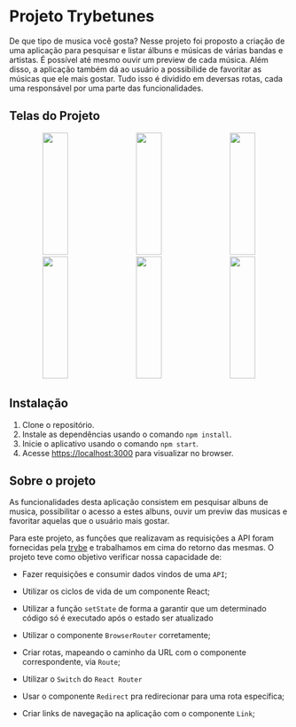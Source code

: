 # Projeto Trybetunes

De que tipo de musica você gosta? Nesse projeto foi proposto a criação de uma aplicação para pesquisar e listar álbuns e músicas de várias bandas e artistas. É possível até mesmo ouvir um preview de cada música. Além disso, a aplicação também dá ao usuário a possibilide de favoritar as músicas que ele mais gostar. Tudo isso é dividido em deversas rotas, cada uma responsável por uma parte das funcionalidades.

## Telas do Projeto

<div align="center">
  <img height="220em" width="30%" src="https://user-images.githubusercontent.com/19375752/236010924-9592b05c-80ff-401f-a50c-8cd3e2996b8f.png" />&emsp;
  <img height="220em" width="30%" src="https://user-images.githubusercontent.com/19375752/236011745-1a4b5f30-c86b-43f5-8f22-ff3da3c78e8b.png" />&emsp;
  <img height="220em" width="30%" src="https://user-images.githubusercontent.com/19375752/236011965-386e965f-8834-4250-94c9-d844aac88fde.png" />
</div>
<div align="center">
  <img height="220em" width="30%" src="https://user-images.githubusercontent.com/19375752/236012247-994437de-ae6b-4168-8ed7-53a1740ce8dd.png" />&emsp;
  <img height="220em" width="30%" src="https://user-images.githubusercontent.com/19375752/236012687-4643d965-b873-4f5f-8e0d-679310590c94.png" />&emsp;
  <img height="220em" width="30%" src="https://user-images.githubusercontent.com/19375752/236013296-6c4ee234-d864-4e1c-b7b4-6a017694bb10.png" />
</div>

## Instalação

 1. Clone o repositório.
 2. Instale as dependências usando o comando `npm install`.
 3. Inicie o aplicativo usando o comando `npm start`.
 4. Acesse [https://localhost:3000](https://localhost:3000) para visualizar no browser.

## Sobre o projeto

As funcionalidades desta aplicação consistem em pesquisar albuns de musica, possibilitar o acesso a estes albuns, ouvir um previw das musicas e favoritar aquelas que o usuário mais gostar. 

Para este projeto, as funções que realizavam as requisições a API foram fornecidas pela [trybe](https://www.betrybe.com/) e trabalhamos em cima do retorno das mesmas. O projeto teve como objetivo verificar nossa capacidade de:

- Fazer requisições e consumir dados vindos de uma `API`;

- Utilizar os ciclos de vida de um componente React;

- Utilizar a função `setState` de forma a garantir que um determinado código só é executado após o estado ser atualizado

- Utilizar o componente `BrowserRouter` corretamente;

- Criar rotas, mapeando o caminho da URL com o componente correspondente, via `Route`;

- Utilizar o `Switch` do `React Router`

- Usar o componente `Redirect` pra redirecionar para uma rota específica;

- Criar links de navegação na aplicação com o componente `Link`;
